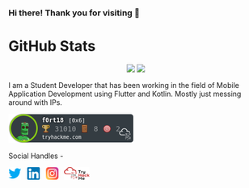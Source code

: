### Hi there! Thank you for visiting 👋

# GitHub Stats

<p align="center">
  <img width="50%" src="https://github-readme-stats.vercel.app/api?username=FortMinor18&show_icons=true&theme=radical&hide_border=true" />
  <img width="50%" src="https://github-readme-streak-stats.herokuapp.com/?user=FortMinor18&theme=radical&hide_border=true" />
</p>

<p>I am a Student Developer that has been working in the field of Mobile Application Development using Flutter and Kotlin. Mostly just messing around with IPs.</p>

<p><Currently ranked in the Top 6% worldwide on TryHackMe></p>
 <p><img src="/res/f0rt18.png"></p>

Social Handles -
<p>
  <a href="https://twitter.com/f0rt18"><img width="25" height="25" src="/res/twitter.png"></a>
  &nbsp;
  <a href="https://www.linkedin.com/in/anshulkhilrani/"><img width="25" height="25" src="/res/linkedin.png"></a>
  &nbsp;
  <a href="https://www.instagram.com/anshulkhilrani/"><img width="25" height="25" src="/res/instagram.png"></a>
  &nbsp;
  <a href="https://tryhackme.com/p/f0rt18"><img width="50" height="25" src="/res/THMlogo.png"></a>
  &nbsp;
</p>


<!--
**FortMinor18/FortMinor18** is a ✨ _special_ ✨ repository because its `README.md` (this file) appears on your GitHub profile.

Here are some ideas to get you started:

- 🔭 I’m currently working on ...
- 🌱 I’m currently learning ...
- 👯 I’m looking to collaborate on ...
- 🤔 I’m looking for help with ...
- 💬 Ask me about ...
- 📫 How to reach me: ...
- 😄 Pronouns: ...
- ⚡ Fun fact: ...
-->
